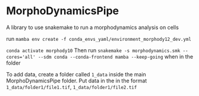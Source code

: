 # MorphoDynamicsPipe
A library to use snakemake to run a morphodynamics analysis on cells

run `mamba env create -f conda_envs_yaml/environment_morphody12_dev.yml`

`conda activate morphody10`
Then run `snakemake -s morphodynamics.smk --cores='all' --sdm conda --conda-frontend mamba --keep-going` 
when in the folder


To add data, create a folder called `1_data` inside the main MorphoDynamicsPipe folder. 
Put data in the in the format `1_data/folder1/file1.tif`, `1_data/folder1/file2.tif`
